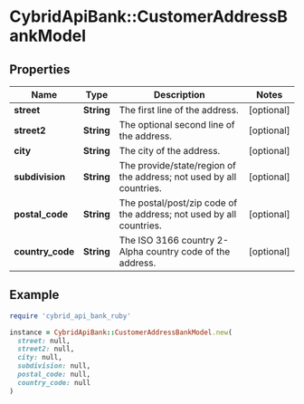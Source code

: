 # CybridApiBank::CustomerAddressBankModel

## Properties

| Name | Type | Description | Notes |
| ---- | ---- | ----------- | ----- |
| **street** | **String** | The first line of the address. | [optional] |
| **street2** | **String** | The optional second line of the address. | [optional] |
| **city** | **String** | The city of the address. | [optional] |
| **subdivision** | **String** | The provide/state/region of the address; not used by all countries. | [optional] |
| **postal_code** | **String** | The postal/post/zip code of the address; not used by all countries. | [optional] |
| **country_code** | **String** | The ISO 3166 country 2-Alpha country code of the address. | [optional] |

## Example

```ruby
require 'cybrid_api_bank_ruby'

instance = CybridApiBank::CustomerAddressBankModel.new(
  street: null,
  street2: null,
  city: null,
  subdivision: null,
  postal_code: null,
  country_code: null
)
```

